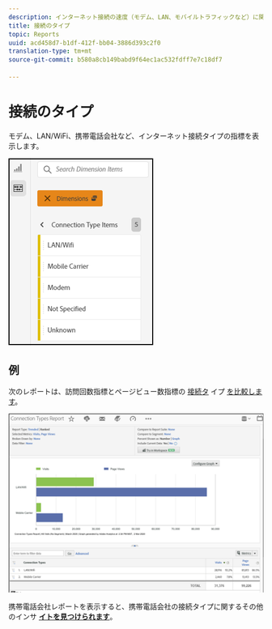 ```yaml
---
description: インターネット接続の速度（モデム、LAN、モバイルトラフィックなど）に関する指標を表示します。
title: 接続のタイプ
topic: Reports
uuid: acd458d7-b1df-412f-bb04-3886d393c2f0
translation-type: tm+mt
source-git-commit: b580a8cb149babd9f64ec1ac532fdff7e7c18df7

---
```



# 接続のタイプ

モデム、LAN/WiFi、携帯電話会社など、インターネット接続タイプの指標を表示します。

![タイプ](assets/connection.png)

## 例

次のレポートは、訪問回数指標とページビュー数指標の [接続タ](https://docs.adobe.com/content/help/en/analytics/components/variables/metrics/metrics-visit.html) イプ [を比較します](https://docs.adobe.com/content/help/en/analytics/components/variables/dimensions-reports/reports-page-views.html)。

![報告](assets/contype_compare.png)

携帯電話会社レポートを表示すると、携帯電話会社の接続タイプに関するその他のインサ [**イトを見つけられます&#x200B;**](https://docs.adobe.com/content/help/en/analytics/components/variables/dimensions-reports/reports-mobile-carrier.html)。
